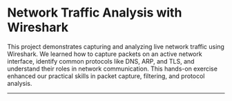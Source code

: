 # Network Traffic Analysis with Wireshark

This project demonstrates capturing and analyzing live network traffic using Wireshark. We learned how to capture packets on an active network interface, identify common protocols like DNS, ARP, and TLS, and understand their roles in network communication. This hands-on exercise enhanced our practical skills in packet capture, filtering, and protocol analysis.

---
